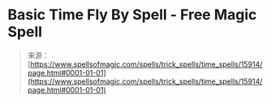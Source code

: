 <!--yml
category: 未分类
date: 2024-06-12 18:55:40
-->

# Basic Time Fly By Spell - Free Magic Spell

> 来源：[https://www.spellsofmagic.com/spells/trick_spells/time_spells/15914/page.html#0001-01-01](https://www.spellsofmagic.com/spells/trick_spells/time_spells/15914/page.html#0001-01-01)